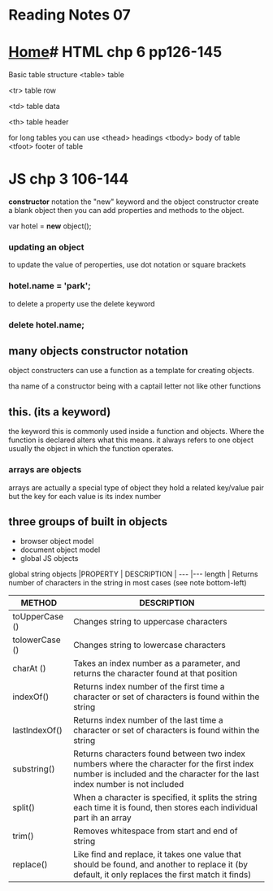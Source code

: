 # Reading Notes 07


# [Home](https://github.com/MISalz/201_Reading_notes_022022)# HTML chp 6 pp126-145
Basic table structure
\<table> table 

\<tr> table row

\<td> table data

\<th> table header

for long tables you can use 
\<thead> headings
\<tbody> body of table
\<tfoot> footer of table

# JS chp 3 106-144
**constructor** notation
the "new" keyword and the object constructor create a blank object then you can add properties and methods to the object.

var hotel = **new** object();
### updating an object 
to update the value of peroperties, use dot notation or square brackets
### hotel.name = 'park';

to delete a property use the delete keyword
### delete hotel.name;

## many objects constructor notation
object constructers can use a function as a template for creating objects. 

tha name of a constructor being with a captail letter not like other functions

## this. \(its a keyword)
the keyword this is commonly used inside a function and objects. Where the function is declared alters what this means. it always refers to one object usually the object in which the function operates.

### arrays are objects
arrays are actually a special type of object
they hold a related key/value pair but the key for each value is its index number

## three groups of built in objects
* browser object model
* document object model
* global JS objects

global string objects
|PROPERTY | DESCRIPTION |
--- |---
length | Returns number of characters in the string in most cases (see note bottom-left)

| METHOD | DESCRIPTION
--- | ---
toUpperCase () | Changes string to uppercase characters 
tolowerCase ()  | Changes string to lowercase characters
charAt () | Takes an index number as a parameter, and returns the character found at that position
indexOf() | Returns index number of the first time a character or set of characters is found within the string
lastlndexOf() | Returns index number of the last time a character or set of characters is found within the string
substring() |  Returns characters found between two index numbers where the character for the first index number is included and the character for the last index number is not included
split()| When a character is specified, it splits the string each time it is found, then stores each individual part ih an array
trim() | Removes whitespace from start and end of string
replace() | Like find and replace, it takes one value that should be found, and another to replace it (by default, it only replaces the first match it finds)



